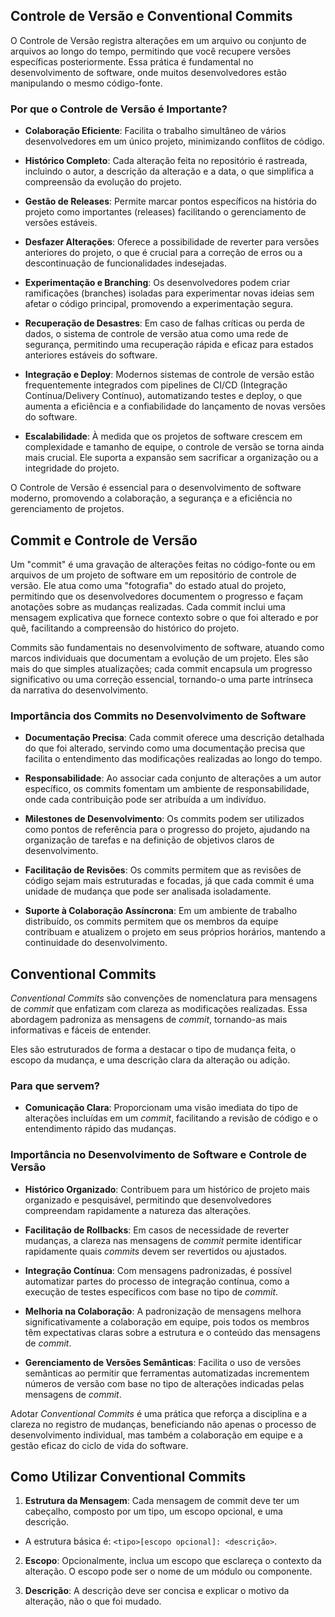 ## Controle de Versão e Conventional Commits

O Controle de Versão registra alterações em um arquivo ou conjunto de arquivos ao longo do tempo, permitindo que você recupere versões específicas posteriormente. Essa prática é fundamental no desenvolvimento de software, onde muitos desenvolvedores estão manipulando o mesmo código-fonte.

### Por que o Controle de Versão é Importante?

- **Colaboração Eficiente**: Facilita o trabalho simultâneo de vários desenvolvedores em um único projeto, minimizando conflitos de código.
  
- **Histórico Completo**: Cada alteração feita no repositório é rastreada, incluindo o autor, a descrição da alteração e a data, o que simplifica a compreensão da evolução do projeto.
  
- **Gestão de Releases**: Permite marcar pontos específicos na história do projeto como importantes (releases) facilitando o gerenciamento de versões estáveis.
  
- **Desfazer Alterações**: Oferece a possibilidade de reverter para versões anteriores do projeto, o que é crucial para a correção de erros ou a descontinuação de funcionalidades indesejadas.
  
- **Experimentação e Branching**: Os desenvolvedores podem criar ramificações (branches) isoladas para experimentar novas ideias sem afetar o código principal, promovendo a experimentação segura.
  
- **Recuperação de Desastres**: Em caso de falhas críticas ou perda de dados, o sistema de controle de versão atua como uma rede de segurança, permitindo uma recuperação rápida e eficaz para estados anteriores estáveis do software.
  
- **Integração e Deploy**: Modernos sistemas de controle de versão estão frequentemente integrados com pipelines de CI/CD (Integração Contínua/Delivery Contínuo), automatizando testes e deploy, o que aumenta a eficiência e a confiabilidade do lançamento de novas versões do software.
  
- **Escalabilidade**: À medida que os projetos de software crescem em complexidade e tamanho de equipe, o controle de versão se torna ainda mais crucial. Ele suporta a expansão sem sacrificar a organização ou a integridade do projeto.

O Controle de Versão é essencial para o desenvolvimento de software moderno, promovendo a colaboração, a segurança e a eficiência no gerenciamento de projetos.

## Commit e Controle de Versão 

Um "commit" é uma gravação de alterações feitas no código-fonte ou em arquivos de um projeto de software em um repositório de controle de versão. Ele atua como uma "fotografia" do estado atual do projeto, permitindo que os desenvolvedores documentem o progresso e façam anotações sobre as mudanças realizadas. Cada commit inclui uma mensagem explicativa que fornece contexto sobre o que foi alterado e por quê, facilitando a compreensão do histórico do projeto. 

Commits são fundamentais no desenvolvimento de software, atuando como marcos individuais que documentam a evolução de um projeto. Eles são mais do que simples atualizações; cada commit encapsula um progresso significativo ou uma correção essencial, tornando-o uma parte intrínseca da narrativa do desenvolvimento.

### Importância dos Commits no Desenvolvimento de Software

- **Documentação Precisa**: Cada commit oferece uma descrição detalhada do que foi alterado, servindo como uma documentação precisa que facilita o entendimento das modificações realizadas ao longo do tempo.

- **Responsabilidade**: Ao associar cada conjunto de alterações a um autor específico, os commits fomentam um ambiente de responsabilidade, onde cada contribuição pode ser atribuída a um indivíduo.

- **Milestones de Desenvolvimento**: Os commits podem ser utilizados como pontos de referência para o progresso do projeto, ajudando na organização de tarefas e na definição de objetivos claros de desenvolvimento.

- **Facilitação de Revisões**: Os commits permitem que as revisões de código sejam mais estruturadas e focadas, já que cada commit é uma unidade de mudança que pode ser analisada isoladamente.

- **Suporte à Colaboração Assíncrona**: Em um ambiente de trabalho distribuído, os commits permitem que os membros da equipe contribuam e atualizem o projeto em seus próprios horários, mantendo a continuidade do desenvolvimento.

## Conventional Commits

*Conventional Commits* são convenções de nomenclatura para mensagens de *commit* que enfatizam com clareza as modificações realizadas. Essa abordagem padroniza as mensagens de *commit*, tornando-as mais informativas e fáceis de entender.

Eles são estruturados de forma a destacar o tipo de mudança feita, o escopo da mudança, e uma descrição clara da alteração ou adição.

### Para que servem?

- **Comunicação Clara**: Proporcionam uma visão imediata do tipo de alterações incluídas em um *commit*, facilitando a revisão de código e o entendimento rápido das mudanças.

### Importância no Desenvolvimento de Software e Controle de Versão

- **Histórico Organizado**: Contribuem para um histórico de projeto mais organizado e pesquisável, permitindo que desenvolvedores compreendam rapidamente a natureza das alterações.
  
- **Facilitação de Rollbacks**: Em casos de necessidade de reverter mudanças, a clareza nas mensagens de *commit* permite identificar rapidamente quais *commits* devem ser revertidos ou ajustados.
  
- **Integração Contínua**: Com mensagens padronizadas, é possível automatizar partes do processo de integração contínua, como a execução de testes específicos com base no tipo de *commit*.
  
- **Melhoria na Colaboração**: A padronização de mensagens melhora significativamente a colaboração em equipe, pois todos os membros têm expectativas claras sobre a estrutura e o conteúdo das mensagens de *commit*.
  
- **Gerenciamento de Versões Semânticas**: Facilita o uso de versões semânticas ao permitir que ferramentas automatizadas incrementem números de versão com base no tipo de alterações indicadas pelas mensagens de *commit*.

Adotar *Conventional Commits* é uma prática que reforça a disciplina e a clareza no registro de mudanças, beneficiando não apenas o processo de desenvolvimento individual, mas também a colaboração em equipe e a gestão eficaz do ciclo de vida do software.


## Como Utilizar Conventional Commits

1. **Estrutura da Mensagem**: Cada mensagem de commit deve ter um cabeçalho, composto por um tipo, um escopo opcional, e uma descrição.

- A estrutura básica é: `<tipo>[escopo opcional]: <descrição>`.

2. **Escopo**: Opcionalmente, inclua um escopo que esclareça o contexto da alteração. O escopo pode ser o nome de um módulo ou componente.

3. **Descrição**: A descrição deve ser concisa e explicar o motivo da alteração, não o que foi mudado.


